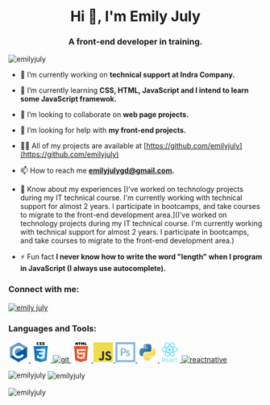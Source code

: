 <h1 align="center">Hi 👋, I'm Emily July</h1>
<h3 align="center">A front-end developer in training.</h3>

<p align="left"> <img src="https://komarev.com/ghpvc/?username=emilyjuly&label=Profile%20views&color=ec8ee4&style=flat" alt="emilyjuly" /> </p>

- 🔭 I’m currently working on **technical support at Indra Company.**

- 🌱 I’m currently learning **CSS, HTML, JavaScript and I intend to learn some JavaScript framewok.**

- 👯 I’m looking to collaborate on **web page projects.**

- 🤝 I’m looking for help with **my front-end projects.**

- 👨‍💻 All of my projects are available at [https://github.com/emilyjuly](https://github.com/emilyjuly)

- 📫 How to reach me **emilyjulygd@gmail.com.**

- 📄 Know about my experiences [I've worked on technology projects during my IT technical course. I'm currently working with technical support for almost 2 years. I participate in bootcamps, and take courses to migrate to the front-end development area.](I've worked on technology projects during my IT technical course. I'm currently working with technical support for almost 2 years. I participate in bootcamps, and take courses to migrate to the front-end development area.)

- ⚡ Fun fact **I never know how to write the word "length" when I program in JavaScript (I always use autocomplete).**

<h3 align="left">Connect with me:</h3>
<p align="left">
<a href="https://linkedin.com/in/emily july" target="blank"><img align="center" src="https://raw.githubusercontent.com/rahuldkjain/github-profile-readme-generator/master/src/images/icons/Social/linked-in-alt.svg" alt="emily july" height="30" width="40" /></a>
</p>

<h3 align="left">Languages and Tools:</h3>
<p align="left"> <a href="https://www.cprogramming.com/" target="_blank" rel="noreferrer"> <img src="https://raw.githubusercontent.com/devicons/devicon/master/icons/c/c-original.svg" alt="c" width="40" height="40"/> </a> <a href="https://www.w3schools.com/css/" target="_blank" rel="noreferrer"> <img src="https://raw.githubusercontent.com/devicons/devicon/master/icons/css3/css3-original-wordmark.svg" alt="css3" width="40" height="40"/> </a> <a href="https://git-scm.com/" target="_blank" rel="noreferrer"> <img src="https://www.vectorlogo.zone/logos/git-scm/git-scm-icon.svg" alt="git" width="40" height="40"/> </a> <a href="https://www.w3.org/html/" target="_blank" rel="noreferrer"> <img src="https://raw.githubusercontent.com/devicons/devicon/master/icons/html5/html5-original-wordmark.svg" alt="html5" width="40" height="40"/> </a> <a href="https://developer.mozilla.org/en-US/docs/Web/JavaScript" target="_blank" rel="noreferrer"> <img src="https://raw.githubusercontent.com/devicons/devicon/master/icons/javascript/javascript-original.svg" alt="javascript" width="40" height="40"/> </a> <a href="https://www.photoshop.com/en" target="_blank" rel="noreferrer"> <img src="https://raw.githubusercontent.com/devicons/devicon/master/icons/photoshop/photoshop-line.svg" alt="photoshop" width="40" height="40"/> </a> <a href="https://www.python.org" target="_blank" rel="noreferrer"> <img src="https://raw.githubusercontent.com/devicons/devicon/master/icons/python/python-original.svg" alt="python" width="40" height="40"/> </a> <a href="https://reactjs.org/" target="_blank" rel="noreferrer"> <img src="https://raw.githubusercontent.com/devicons/devicon/master/icons/react/react-original-wordmark.svg" alt="react" width="40" height="40"/> </a> <a href="https://reactnative.dev/" target="_blank" rel="noreferrer"> <img src="https://reactnative.dev/img/header_logo.svg" alt="reactnative" width="40" height="40"/> </a> </p>

<p><img align="left" src="https://github-readme-stats.vercel.app/api/top-langs?username=emilyjuly&show_icons=true&theme=dracula&title_color=ff99da&text_color=f49aec&bg_color=3e3d3d&locale=en&layout=compact" alt="emilyjuly" /></p>

<p>&nbsp;<img align="center" src="https://github-readme-stats.vercel.app/api?username=emilyjuly&show_icons=true&theme=dracula&title_color=ee8ccf&text_color=f594d6&bg_color=313030&locale=en" alt="emilyjuly" /></p>

<p><img align="center" src="https://github-readme-streak-stats.herokuapp.com/?user=emilyjuly&theme=dark" alt="emilyjuly" /></p>
